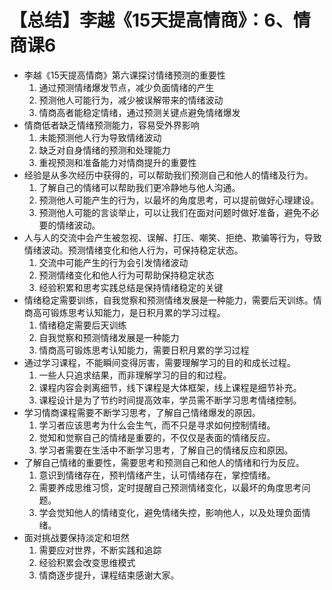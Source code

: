# 【总结】李越《15天提高情商》：6、情商课6

-   李越《15天提高情商》第六课探讨情绪预测的重要性
    1.  通过预测情绪爆发节点，减少负面情绪的产生
    2.  预测他人可能行为，减少被误解带来的情绪波动
    3.  情商高者能稳定情绪，通过预测关键点避免情绪爆发
-   情商低者缺乏情绪预测能力，容易受外界影响
    1.  未能预测他人行为导致情绪波动
    2.  缺乏对自身情绪的预测和处理能力
    3.  重视预测和准备能力对情商提升的重要性
-   经验是从多次经历中获得的，可以帮助我们预测自己和他人的情绪及行为。
    1.  了解自己的情绪可以帮助我们更冷静地与他人沟通。
    2.  预测他人可能产生的行为，以最坏的角度思考，可以提前做好心理建设。
    3.  预测他人可能的言谈举止，可以让我们在面对问题时做好准备，避免不必要的情绪波动。
-   人与人的交流中会产生被忽视、误解、打压、嘲笑、拒绝、欺骗等行为，导致情绪波动。预测情绪变化和他人行为，可保持稳定状态。
    1.  交流中可能产生的行为会引发情绪波动
    2.  预测情绪变化和他人行为可帮助保持稳定状态
    3.  经验积累和思考实践总结是保持情绪稳定的关键
-   情绪稳定需要训练，自我觉察和预测情绪发展是一种能力，需要后天训练。情商高可锻炼思考认知能力，是日积月累的学习过程。
    1.  情绪稳定需要后天训练
    2.  自我觉察和预测情绪发展是一种能力
    3.  情商高可锻炼思考认知能力，需要日积月累的学习过程
-   通过学习课程，不能瞬间变得厉害，需要理解学习的目的和成长过程。
    1.  一些人只追求结果，而非理解学习的目的和过程。
    2.  课程内容会剥离细节，线下课程是大体框架，线上课程是细节补充。
    3.  课程设计是为了节约时间提高效率，学员需不断学习思考情绪控制。
-   学习情商课程需要不断学习思考，了解自己情绪爆发的原因。
    1.  学习者应该思考为什么会生气，而不只是寻求如何控制情绪。
    2.  觉知和觉察自己的情绪是重要的，不仅仅是表面的情绪反应。
    3.  学习者需要在生活中不断学习思考，了解自己的情绪反应和原因。
-   了解自己情绪的重要性，需要思考和预测自己和他人的情绪和行为反应。
    1.  意识到情绪存在，预判情绪产生，认可情绪存在，掌控情绪。
    2.  需要养成思维习惯，定时提醒自己预测情绪变化，以最坏的角度思考问题。
    3.  学会觉知他人的情绪变化，避免情绪失控，影响他人，以及处理负面情绪。
-   面对挑战要保持淡定和坦然
    1.  需要应对世界，不断实践和追踪
    2.  经验积累会改变思维模式
    3.  情商逐步提升，课程结束感谢大家。